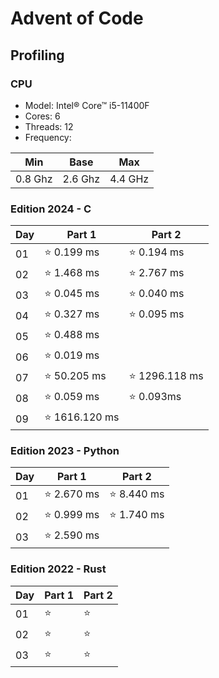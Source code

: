 # Advent of Code

## Profiling

### CPU

- Model: Intel® Core™ i5-11400F
- Cores: 6
- Threads: 12
- Frequency:

| Min     | Base    | Max     |
|---------|---------|---------|
| 0.8 Ghz | 2.6 Ghz | 4.4 GHz |

### Edition 2024 - C

| Day | Part 1          | Part 2          |
|-----|-----------------|-----------------|
| 01  | ⭐    0.199 ms | ⭐    0.194 ms |
| 02  | ⭐    1.468 ms | ⭐    2.767 ms |
| 03  | ⭐    0.045 ms | ⭐    0.040 ms |
| 04  | ⭐    0.327 ms | ⭐    0.095 ms |
| 05  | ⭐    0.488 ms |                 |
| 06  | ⭐    0.019 ms |                 |
| 07  | ⭐   50.205 ms | ⭐ 1296.118 ms |
| 08  | ⭐    0.059 ms | ⭐     0.093ms |
| 09  | ⭐ 1616.120 ms |                 |

### Edition 2023 - Python

| Day | Part 1          | Part 2          |
|-----|-----------------|-----------------|
| 01  | ⭐    2.670 ms | ⭐    8.440 ms |
| 02  | ⭐    0.999 ms | ⭐    1.740 ms |
| 03  | ⭐    2.590 ms |                 |

### Edition 2022 - Rust

| Day | Part 1          | Part 2          |
|-----|-----------------|-----------------|
| 01  | ⭐             | ⭐             |
| 02  | ⭐             | ⭐             |
| 03  | ⭐             | ⭐             |
